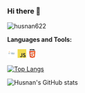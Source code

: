 ### Hi there 👋

<p align="left"> <img src="https://komarev.com/ghpvc/?username=husnan622&label=Views&color=blue&style=plastic" alt="husnan622" /> </p>

**Languages and Tools:**  

<code><img height="20" src="https://raw.githubusercontent.com/github/explore/80688e429a7d4ef2fca1e82350fe8e3517d3494d/topics/java/java.png"></code>
<code><img height="20" src="https://raw.githubusercontent.com/github/explore/80688e429a7d4ef2fca1e82350fe8e3517d3494d/topics/javascript/javascript.png"></code>
<code><img height="20" src="https://raw.githubusercontent.com/github/explore/80688e429a7d4ef2fca1e82350fe8e3517d3494d/topics/html/html.png"></code>

[![Top Langs](https://github-readme-stats.vercel.app/api/top-langs/?username=husnan622&layout=true&theme=radical)](https://github.com/husnan622/github-readme-stats)

![Husnan's GitHub stats](https://github-readme-stats.vercel.app/api?username=husnan622&show_icons=true&theme=radical)

<div align="center">

</div>
